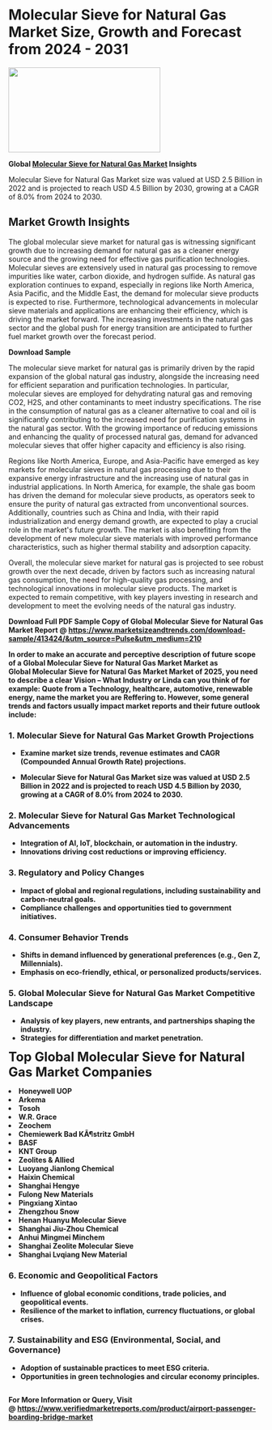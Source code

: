 <H1>Molecular Sieve for Natural Gas Market Size, Growth and Forecast from 2024 - 2031</H1><img class="aligncenter size-medium wp-image-584254" src="https://thirdeyenews.in/wp-content/uploads/2024/09/Global-Market-Research-300x168.jpeg" alt="" width="300" height="168" /><p><strong>Global&nbsp;<a href="https://www.marketsizeandtrends.com/download-sample/413424/&amp;utm_source=Pulse&amp;utm_medium=210">Molecular Sieve for Natural Gas Market</a> Insights</strong></p><p>Molecular Sieve for Natural Gas Market size was valued at USD 2.5 Billion in 2022 and is projected to reach USD 4.5 Billion by 2030, growing at a CAGR of 8.0% from 2024 to 2030.</p><p><h2>Market Growth Insights</h2> <p>The global molecular sieve market for natural gas is witnessing significant growth due to increasing demand for natural gas as a cleaner energy source and the growing need for effective gas purification technologies. Molecular sieves are extensively used in natural gas processing to remove impurities like water, carbon dioxide, and hydrogen sulfide. As natural gas exploration continues to expand, especially in regions like North America, Asia Pacific, and the Middle East, the demand for molecular sieve products is expected to rise. Furthermore, technological advancements in molecular sieve materials and applications are enhancing their efficiency, which is driving the market forward. The increasing investments in the natural gas sector and the global push for energy transition are anticipated to further fuel market growth over the forecast period.</p> <p><strong>Download Sample</strong></p> <p>The molecular sieve market for natural gas is primarily driven by the rapid expansion of the global natural gas industry, alongside the increasing need for efficient separation and purification technologies. In particular, molecular sieves are employed for dehydrating natural gas and removing CO2, H2S, and other contaminants to meet industry specifications. The rise in the consumption of natural gas as a cleaner alternative to coal and oil is significantly contributing to the increased need for purification systems in the natural gas sector. With the growing importance of reducing emissions and enhancing the quality of processed natural gas, demand for advanced molecular sieves that offer higher capacity and efficiency is also rising.</p> <p>Regions like North America, Europe, and Asia-Pacific have emerged as key markets for molecular sieves in natural gas processing due to their expansive energy infrastructure and the increasing use of natural gas in industrial applications. In North America, for example, the shale gas boom has driven the demand for molecular sieve products, as operators seek to ensure the purity of natural gas extracted from unconventional sources. Additionally, countries such as China and India, with their rapid industrialization and energy demand growth, are expected to play a crucial role in the market's future growth. The market is also benefiting from the development of new molecular sieve materials with improved performance characteristics, such as higher thermal stability and adsorption capacity.</p> <p>Overall, the molecular sieve market for natural gas is projected to see robust growth over the next decade, driven by factors such as increasing natural gas consumption, the need for high-quality gas processing, and technological innovations in molecular sieve products. The market is expected to remain competitive, with key players investing in research and development to meet the evolving needs of the natural gas industry.</p> <p><strong></p><p><span class=""><strong>Download Full PDF Sample Copy of Global Molecular Sieve for Natural Gas Market Report</strong> @ <a href="https://www.marketsizeandtrends.com/download-sample/413424/&amp;utm_source=Pulse&amp;utm_medium=210" target="_blank">https://www.marketsizeandtrends.com/download-sample/413424/&amp;utm_source=Pulse&amp;utm_medium=210</a></span></p><p>In order to make an accurate and perceptive description of future scope of a Global&nbsp;Molecular Sieve for Natural Gas Market Market as Global&nbsp;Molecular Sieve for Natural Gas Market Market of 2025, you need to describe a clear Vision &ndash; What Industry or Linda can you think of for example: Quote from a Technology, healthcare, automotive, renewable energy, name the market you are Reffering to. However, some general trends and factors usually impact market reports and their future outlook include:</p><h3>1.&nbsp;<strong>Molecular Sieve for Natural Gas Market Growth Projections</strong></h3><ul><li>Examine market size trends, revenue estimates and CAGR (Compounded Annual Growth Rate) projections.</li><li><p>Molecular Sieve for Natural Gas Market size was valued at USD 2.5 Billion in 2022 and is projected to reach USD 4.5 Billion by 2030, growing at a CAGR of 8.0% from 2024 to 2030.</p></li></ul><h3>2.&nbsp;<strong>Molecular Sieve for Natural Gas Market Technological Advancements</strong></h3><ul><li>Integration of AI, IoT, blockchain, or automation in the industry.</li><li>Innovations driving cost reductions or improving efficiency.</li></ul><h3>3.&nbsp;<strong>Regulatory and Policy Changes</strong></h3><ul><li>Impact of global and regional regulations, including sustainability and carbon-neutral goals.</li><li>Compliance challenges and opportunities tied to government initiatives.</li></ul><h3>4.&nbsp;<strong>Consumer Behavior Trends</strong></h3><ul><li>Shifts in demand influenced by generational preferences (e.g., Gen Z, Millennials).</li><li>Emphasis on eco-friendly, ethical, or personalized products/services.</li></ul><h3>5.&nbsp;<strong>Global Molecular Sieve for Natural Gas Market Competitive Landscape</strong></h3><ul><li>Analysis of key players, new entrants, and partnerships shaping the industry.</li><li>Strategies for differentiation and market penetration.</li></ul><p data-pm-slice="1 1 []"><span style="color: inherit; font-family: inherit; font-size: 25px;">Top Global Molecular Sieve for Natural Gas Market Companies</span></p><div class="" data-test-id=""><p><li>Honeywell UOP</li><li> Arkema</li><li> Tosoh</li><li> W.R. Grace</li><li> Zeochem</li><li> Chemiewerk Bad KÃ¶stritz GmbH</li><li> BASF</li><li> KNT Group</li><li> Zeolites & Allied</li><li> Luoyang Jianlong Chemical</li><li> Haixin Chemical</li><li> Shanghai Hengye</li><li> Fulong New Materials</li><li> Pingxiang Xintao</li><li> Zhengzhou Snow</li><li> Henan Huanyu Molecular Sieve</li><li> Shanghai Jiu-Zhou Chemical</li><li> Anhui Mingmei Minchem</li><li> Shanghai Zeolite Molecular Sieve</li><li> Shanghai Lvqiang New Material</li></p></div><h3>6.&nbsp;<strong>Economic and Geopolitical Factors</strong></h3><ul><li>Influence of global economic conditions, trade policies, and geopolitical events.</li><li>Resilience of the market to inflation, currency fluctuations, or global crises.</li></ul><h3>7.&nbsp;<strong>Sustainability and ESG (Environmental, Social, and Governance)</strong></h3><ul><li>Adoption of sustainable practices to meet ESG criteria.</li><li>Opportunities in green technologies and circular economy principles.</li></ul><h2><strong style="font-size: 14px;">For More Information or Query, Visit @&nbsp;</strong><a style="background-color: #ffffff; font-size: 14px;" href="https://www.marketsizeandtrends.com/report/molecular-sieve-for-natural-gas-market/" target="_blank">https://www.verifiedmarketreports.com/product/airport-passenger-boarding-bridge-market</a></h2>
